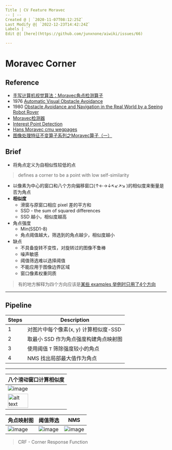 ```yaml
---
Title | CV Feature Moravec
-- | --
Created @ | `2020-11-07T08:12:25Z`
Last Modify @| `2022-12-23T14:42:24Z`
Labels | ``
Edit @| [here](https://github.com/junxnone/aiwiki/issues/66)

---
```


# Moravec Corner
## Reference
- [手写计算机视觉算法：Moravec角点检测算子](http://zhaoxuhui.top/blog/2019/01/10/MoravecCornerDetection.html)
- 1976 [Automatic Visual Obstacle Avoidance](https://frc.ri.cmu.edu/~hpm/project.archive/robot.papers/1977/aip.txt)
- 1980 [Obstacle Avoidance and Navigation in the Real World by a Seeing Robot Rover](https://www.ri.cmu.edu/pub_files/pub4/moravec_hans_1980_1/moravec_hans_1980_1.pdf)
- [Moravec检测器](https://blog.csdn.net/songzitea/article/details/12846919)
- [Interest Point Detection](http://dept.me.umn.edu/courses/me5286/vision/Notes/2015/ME5286-Lecture8.pdf)
- [Hans Moravec cmu wegpages](https://frc.ri.cmu.edu/~hpm/)
- [图像处理特征不变算子系列之Moravec算子（一）](https://blog.csdn.net/kezunhai/article/details/11176065)


## Brief
- 将角点定义为自相似性较低的点
> defines a corner to be a point with low self-similarity
- 以像素为中心的窗口和八个方向偏移窗口(↑←→↓↖↙↗↘ )的相似度来衡量是否为角点
- **相似度** 
  - 滑窗与原窗口相应 pixel 差的平方和 
  - SSD - the sum of squared differences
  - SSD 越小，相似度越高
- 角点强度
  - Min(SSD1-8)
  - 角点阈值越大，筛选到的角点越少，相似度越小
- 缺点
  - 不具备旋转不变性，对旋转过的图像不鲁棒
  - 噪声敏感
  - 阈值筛选难以选择阈值
  - 不能应用于图像边界区域
  - 窗口像素权重同质


> 有的地方解释为四个方向应该是[某些 examples 举例时只用了4个方向](https://programmer.group/opencv-learning_11-moravec-corner-detection-and-disadvantage.html)



----

## Pipeline
Steps | Description
-- | --
1 | 对图片中每个像素(x, y) 计算相似度-SSD
2 | 取最小 SSD 作为角点强度构建角点映射图
3 | 使用阈值 `T` 筛除强度较小的角点
4 |  NMS 找出局部最大值作为角点

---

八个滑动窗口计算相似度 | 
-- | 
![image](https://user-images.githubusercontent.com/2216970/98492378-9f59a300-2272-11eb-9e51-494bd3864e05.png) |
<img src="https://user-images.githubusercontent.com/2216970/98492385-a2549380-2272-11eb-9e32-12e338b5c1ec.png" alt="alt text" width="60%" height="50%"> |


角点映射图 | 阈值筛选 | NMS
-- | -- | --
![image](https://user-images.githubusercontent.com/2216970/99026741-a2240300-25a6-11eb-923c-642fe83d40b2.png) | ![image](https://user-images.githubusercontent.com/2216970/99026745-a7814d80-25a6-11eb-935a-23289a125a93.png) | ![image](https://user-images.githubusercontent.com/2216970/99026773-b962f080-25a6-11eb-932d-4963f1d698f8.png)


> CRF - Corner Response Function




